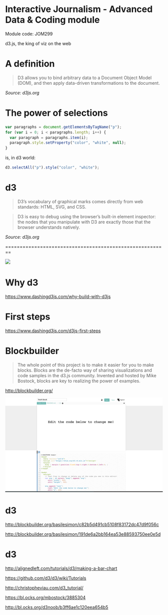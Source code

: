 Interactive Journalism - Advanced Data & Coding module
========================================================

Module code: JOM299

d3.js, the king of viz on the web

A definition
========================================================

> D3 allows you to bind arbitrary data to a Document Object Model (DOM), and then apply data-driven transformations to the document.

*Source: d3js.org*

The power of selections
========================================================

```javascript
var paragraphs = document.getElementsByTagName("p");
for (var i = 0; i < paragraphs.length; i++) {
  var paragraph = paragraphs.item(i);
  paragraph.style.setProperty("color", "white", null);
}
```
is, in d3 world:

```javascript
d3.selectAll("p").style("color", "white");
```

d3
========================================================

> D3’s vocabulary of graphical marks comes directly from web standards: HTML, SVG, and CSS.

> D3 is easy to debug using the browser’s built-in element inspector: the nodes that you manipulate with D3 are exactly those that the browser understands natively.

*Source: d3js.org*


========================================================

![](https://media.giphy.com/media/3oz8xPjPPvOwrGjip2/giphy.gif)

Why d3
========================================================

https://www.dashingd3js.com/why-build-with-d3js

First steps
========================================================

https://www.dashingd3js.com/d3js-first-steps

Blockbuilder
========================================================

> The whole point of this project is to make it easier for you to make blocks. Blocks are the de-facto way of sharing visualizations and code samples in the d3.js community. Invented and hosted by Mike Bostock, blocks are key to realizing the power of examples.

http://blockbuilder.org/

![](img/blockbuilder.png)

d3
========================================================

http://blockbuilder.org/basilesimon/c82b5d491cb5108f83172dc47d9f056c

http://blockbuilder.org/basilesimon/191de6a2bb164ea53e88593750ee0e5d

d3
========================================================

http://alignedleft.com/tutorials/d3/making-a-bar-chart

https://github.com/d3/d3/wiki/Tutorials

http://christopheviau.com/d3_tutorial/

https://bl.ocks.org/mbostock/3885304

http://bl.ocks.org/d3noob/b3ff6ae1c120eea654b5



